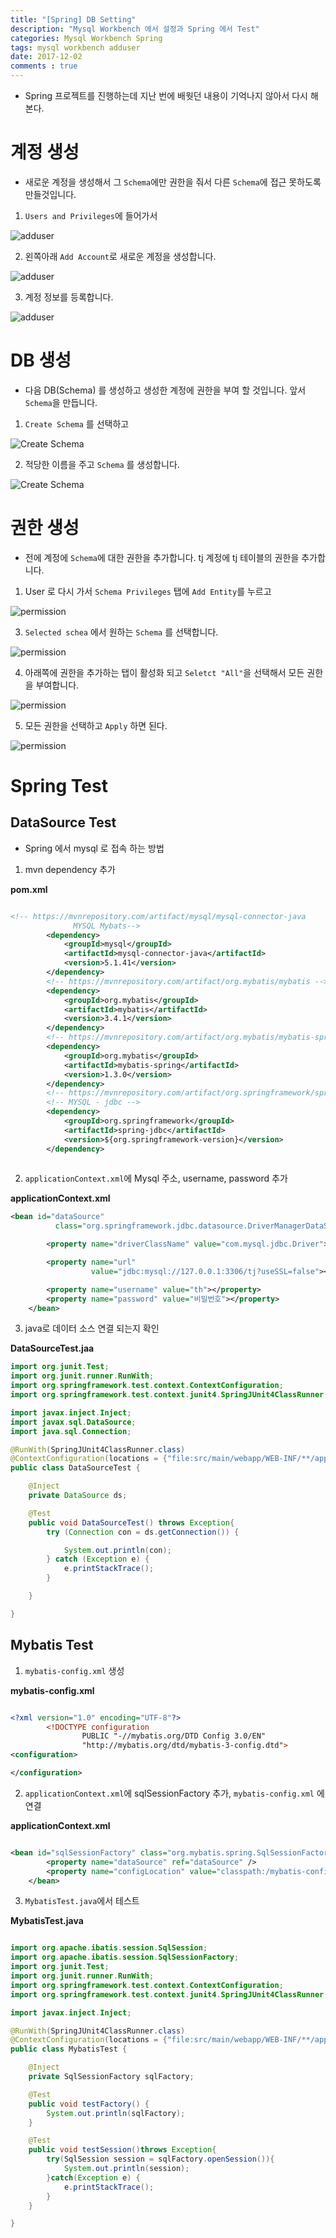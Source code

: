 ```yaml
---
title: "[Spring] DB Setting"
description: "Mysql Workbench 에서 설정과 Spring 에서 Test"
categories: Mysql Workbench Spring
tags: mysql workbench adduser 
date: 2017-12-02
comments : true
---
```


* Spring 프로젝트를 진행하는데 지난 번에 배웟던 내용이 기억나지 않아서 다시 해본다.


# 계정 생성

 * 새로운 계정을 생성해서 그 `Schema`에만 권한을 줘서 다른 `Schema`에 접근 못하도록 만들것입니다.
 
1. `Users and Privileges`에 들어가서 

![adduser](/assets/images/DBsetting/add0.png)

2. 왼쪽아래 `Add Account`로 새로운 계정을 생성합니다.

![adduser](/assets/images/DBsetting/add1.png)

3. 계정 정보를 등록합니다.

![adduser](/assets/images/DBsetting/add2.png)


# DB 생성

* 다음 DB(Schema) 를 생성하고 생성한 계정에 권한을 부여 할 것입니다. 앞서 `Schema`을 만듭니다.

1. `Create Schema` 를 선택하고
 
![Create Schema](/assets/images/DBsetting/createSchema.png)

2. 적당한 이름을 주고 `Schema` 를 생성합니다.

![Create Schema](/assets/images/DBsetting/createSchema2.png)


# 권한 생성

* 전에 계정에 `Schema`에 대한 권한을 추가합니다. tj 계정에 tj 테이블의 권한을 추가합니다.

1. User 로 다시 가서 `Schema Privileges` 탭에 `Add Entity`를 누르고


![permission](/assets/images/DBsetting/permission2.png)

3. `Selected schea` 에서 원하는 `Schema` 를 선택합니다.

![permission](/assets/images/DBsetting/permission3.png)

4. 아래쪽에 권한을 추가하는 탭이 활성화 되고 `Seletct "All"`을 선택해서 모든 권한을 부여합니다.

![permission](/assets/images/DBsetting/permission4.png)

5. 모든 권한을 선택하고 `Apply` 하면 된다. 

![permission](/assets/images/DBsetting/permission5.png)

# Spring Test

## DataSource Test

* Spring 에서 mysql 로 접속 하는 방법

1. mvn dependency 추가

**pom.xml**

```xml

<!-- https://mvnrepository.com/artifact/mysql/mysql-connector-java
              MYSQL Mybats-->
        <dependency>
            <groupId>mysql</groupId>
            <artifactId>mysql-connector-java</artifactId>
            <version>5.1.41</version>
        </dependency>
        <!-- https://mvnrepository.com/artifact/org.mybatis/mybatis -->
        <dependency>
            <groupId>org.mybatis</groupId>
            <artifactId>mybatis</artifactId>
            <version>3.4.1</version>
        </dependency>
        <!-- https://mvnrepository.com/artifact/org.mybatis/mybatis-spring -->
        <dependency>
            <groupId>org.mybatis</groupId>
            <artifactId>mybatis-spring</artifactId>
            <version>1.3.0</version>
        </dependency>
        <!-- https://mvnrepository.com/artifact/org.springframework/spring-jdbc -->
        <!-- MYSQL - jdbc -->
        <dependency>
            <groupId>org.springframework</groupId>
            <artifactId>spring-jdbc</artifactId>
            <version>${org.springframework-version}</version>
        </dependency>
        
```

2. `applicationContext.xml`에 Mysql 주소, username, password 추가

**applicationContext.xml**

```xml
<bean id="dataSource"
          class="org.springframework.jdbc.datasource.DriverManagerDataSource">

        <property name="driverClassName" value="com.mysql.jdbc.Driver"></property>

        <property name="url"
                  value="jdbc:mysql://127.0.0.1:3306/tj?useSSL=false"></property>

        <property name="username" value="th"></property>
        <property name="password" value="비밀번호"></property>
    </bean>

```


3. java로 데이터 소스 연결 되는지 확인

**DataSourceTest.jaa**

```java
import org.junit.Test;
import org.junit.runner.RunWith;
import org.springframework.test.context.ContextConfiguration;
import org.springframework.test.context.junit4.SpringJUnit4ClassRunner;

import javax.inject.Inject;
import javax.sql.DataSource;
import java.sql.Connection;

@RunWith(SpringJUnit4ClassRunner.class)
@ContextConfiguration(locations = {"file:src/main/webapp/WEB-INF/**/applicationContext.xml"})
public class DataSourceTest {

    @Inject
    private DataSource ds;

    @Test
    public void DataSourceTest() throws Exception{
        try (Connection con = ds.getConnection()) {

            System.out.println(con);
        } catch (Exception e) {
            e.printStackTrace();
        }

    }

}
```

## Mybatis Test

1. `mybatis-config.xml` 생성

**mybatis-config.xml**

```xml

<?xml version="1.0" encoding="UTF-8"?>
		<!DOCTYPE configuration
				PUBLIC "-//mybatis.org/DTD Config 3.0/EN"
				"http://mybatis.org/dtd/mybatis-3-config.dtd">
<configuration>

</configuration>

```

2. `applicationContext.xml`에 sqlSessionFactory 추가, `mybatis-config.xml` 에 연결

**applicationContext.xml**

```xml

<bean id="sqlSessionFactory" class="org.mybatis.spring.SqlSessionFactoryBean">
        <property name="dataSource" ref="dataSource" />
        <property name="configLocation" value="classpath:/mybatis-config.xml"></property>
    </bean>


```

3. `MybatisTest.java`에서 테스트

**MybatisTest.java**

```java

import org.apache.ibatis.session.SqlSession;
import org.apache.ibatis.session.SqlSessionFactory;
import org.junit.Test;
import org.junit.runner.RunWith;
import org.springframework.test.context.ContextConfiguration;
import org.springframework.test.context.junit4.SpringJUnit4ClassRunner;

import javax.inject.Inject;

@RunWith(SpringJUnit4ClassRunner.class)
@ContextConfiguration(locations = {"file:src/main/webapp/WEB-INF/**/applicationContext.xml"})
public class MybatisTest {

    @Inject
    private SqlSessionFactory sqlFactory;

    @Test
    public void testFactory() {
        System.out.println(sqlFactory);
    }

    @Test
    public void testSession()throws Exception{
        try(SqlSession session = sqlFactory.openSession()){
            System.out.println(session);
        }catch(Exception e) {
            e.printStackTrace();
        }
    }

}


```
